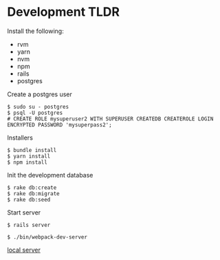 Development TLDR
================

Install the following:

- rvm
- yarn
- nvm
- npm
- rails
- postgres

Create a postgres user
```
$ sudo su - postgres
$ psql -U postgres
# CREATE ROLE mysuperuser2 WITH SUPERUSER CREATEDB CREATEROLE LOGIN ENCRYPTED PASSWORD 'mysuperpass2';
```

Installers
```
$ bundle install
$ yarn install
$ npm install
```

Init the development database
```
$ rake db:create
$ rake db:migrate
$ rake db:seed 
```

Start server
```
$ rails server

$ ./bin/webpack-dev-server
```
[local server](localhost:3000)
